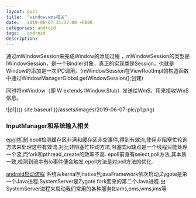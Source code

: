 ```yaml
---
layout: post
title:  "window,wms相关"
date:   2019-06-07 11:17:00 +0800
categories: android
tags:   android
description:
---
```


通过mWindowSession来完成Window的添加过程 ，mWindowSession的类型是IWindowSession，是一个Bindler对象，真正的实现类是Session，也就是Window的添加是一次IPC调用。(mWindowSession在ViewRootImpl的构造函数中通过WindowManagerGlobal.getWindowSession();创建)

同时将mWindow（即 W extends IWindow.Stub）发送给WmS，用来接收WmS信息。

![p1]({{ site.baseurl }}/assets/images/2019-06-07-pic/p1.png)

### InputManager和系统输入相关
[epoll机制](https://blog.51cto.com/yaocoder/888374)
epoll检测缓存区非满和缓存区非空事件,得到有效流,使用非阻塞忙轮询方法来处理这些有效流.对比非阻塞忙轮询方法,阻塞式io缺点是一个线程只能处理一个流,而fork和pthread_create的效率不高.
epoll前身有select,poll方法,其本质一致,检测到流中有io事件便会触发.epoll方法是对poll方法的优化.

[android启动流程](https://juejin.im/post/5b7e72bbe51d453894001ef0)
系统从kernal到native到javaFramework依次启动,Zygote是第一个Java进程,SystemServer是Zygote fork而来的第二个Java进程.由SystemServer进程来启动我们常用的各种服务如ams,pms,wms,ims等
